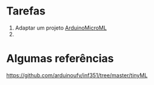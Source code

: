 # Tarefas

1. Adaptar um projeto [ArduinoMicroML](https://github.com/TronixLab/ArduinoMicroML)
2. 
# Algumas referências 
https://github.com/arduinoufv/inf351/tree/master/tinyML

